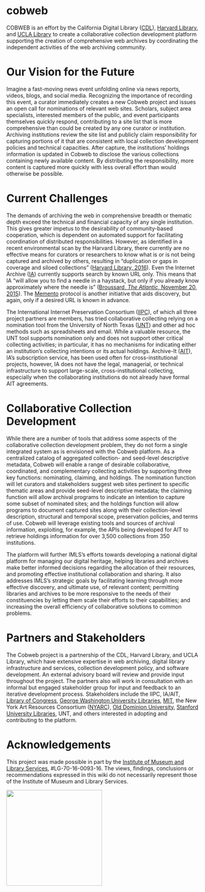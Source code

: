 # cobweb
<p>
COBWEB is an effort by the California Digital Library (<a href="http://www.cdlib.org/">CDL</a>), <a href="http://library.harvard.edu/">Harvard Library</a>, and <a href="http://www.library.ucla.edu/">UCLA Library</a> to create a collaborative collection development platform supporting the creation of comprehensive web archives by coordinating the independent activities of the web archiving community.
</p>
<h1>Our Vision for the Future</h1>
<p>
Imagine a fast-moving news event unfolding online via news reports, videos, blogs, and social media. Recognizing the importance of recording this event, a curator immediately creates a new Cobweb project and issues an open call for nominations of relevant web sites. Scholars, subject area specialists, interested members of the public, and event participants themselves quickly respond, contributing to a site list that is more comprehensive than could be created by any one curator or institution. Archiving institutions review the site list and publicly claim responsibility for capturing portions of it that are consistent with local collection development policies and technical capacities. After capture, the institutions’ holdings information is updated in Cobweb to disclose the various collections containing newly available content.  By distributing the responsibility, more content is captured more quickly with less overall effort than would otherwise be possible.
</p>
<h1>Current Challenges</h2>
<p>
The demands of archiving the web in comprehensive breadth or thematic depth exceed the technical and financial capacity of any single institution.  This gives greater impetus to the desirability of community-based cooperation, which is dependent on automated support for facilitating coordination of distributed responsibilities.  However, as identified in a recent environmental scan by the Harvard Library, there currently are no effective means for curators or researchers to know what is or is not being captured and archived by others, resulting in “duplication or gaps in coverage and siloed collections” (<a href="http://library.harvard.edu/sites/default/files/Harvard_WA_Environmental_Scan_Jan_2016_optimized.pdf">Harvard Library, 2016</a>).   Even the Internet Archive (<a href="https://archive.org/">IA</a>) currently supports search by known URL only. This means that IA “will allow you to find a needle in a haystack, but only if you already know approximately where the needle is” (<a href="https://archive.is/ykBt0">Broussard, <em>The Atlantic</em>, November 20, 2015</a>).   The <a href="http://mementoweb.org/about/">Memento</a> protocol is another initiative that aids discovery, but again, only if a desired URL is known in advance. 
</p><p>
The International Internet Preservation Consortium (<a href="http://netpreserve.org/">IIPC</a>), of which all three project partners are members, has tried collaborative collecting relying on a nomination tool from the University of North Texas (<a href="http://digital2.library.unt.edu/nomination/">UNT</a>) and other ad hoc methods such as spreadsheets and email.  While a valuable resource, the UNT tool supports nomination only and does not support other critical collecting activities; in particular, it has no mechanisms for indicating either an institution’s collecting intentions or its actual holdings.  Archive-It (<a href="https://archive-it.org/">AIT</a>), IA’s subscription service, has been used often for cross-institutional projects, however, IA does not have the legal, managerial, or technical infrastructure to support large-scale, cross-institutional collecting, especially when the collaborating institutions do not already have formal AIT agreements.
</p>
<h1>Collaborative Collection Development</h1>
<p>
While there are a number of tools that address some aspects of the collaborative collection development problem, they do not form a single integrated system as is envisioned with the Cobweb platform.  As a centralized catalog of aggregated collection- and seed-level descriptive metadata, Cobweb will enable a range of desirable collaborative, coordinated, and complementary collecting activities by supporting three key functions: nominating, claiming, and holdings. The nomination function will let curators and stakeholders suggest web sites pertinent to specific thematic areas and provide seed-level descriptive metadata; the claiming function will allow archival programs to indicate an intention to capture some subset of nominated sites; and the holdings function will allow programs to document captured sites along with their collection-level description, structural and temporal scope, preservation policies, and terms of use.  Cobweb will leverage existing tools and sources of archival information, exploiting, for example, the APIs being developed for AIT to retrieve holdings information for over 3,500 collections from 350 institutions.
</p><p>
The platform will further IMLS’s efforts towards developing a national digital platform for managing our digital heritage, helping libraries and archives make better informed decisions regarding the allocation of their resources, and promoting effective institutional collaboration and sharing.  It also addresses IMLS’s strategic goals by facilitating learning through more effective discovery, and ultimate use, of relevant content; permitting libraries and archives to be more responsive to the needs of their constituencies by letting them scale their efforts to their capabilities; and increasing the overall efficiency of collaborative solutions to common problems.
</p>
<h1>Partners and Stakeholders</h1>
<p>
The Cobweb project is a partnership of the CDL, Harvard Library, and UCLA Library, which have extensive expertise in web archiving, digital library infrastructure and services, collection development policy, and software development.  An external advisory board will review and provide input throughout the project.  The partners also will work in consultation with an informal but engaged stakeholder group for input and feedback to an iterative development process.  Stakeholders include the IIPC, IA/AIT, <a href="http://www.digitalpreservation.gov/">Library of Congress</a>, <a href="http://library.gwu.edu/">George Washington University Libraries</a>, <a href="https://libraries.mit.edu/">MIT</a>, the New York Art Resources Consortium (<a href="http://www.nyarc.org/">NYARC</a>), <a href="https://www.odu.edu/compsci">Old Dominion University</a>, <a href="http://library.stanford.edu/">Stanford University Libraries</a>, UNT, and others interested in adopting and contributing to the platform.
</p>
<p>
<h1>Acknowledgements</h1>
<p>
This project was made possible in part by the <a href="https://www.imls.gov/">Institute of Museum and Library Services</a>, #LG-70-16-0093-16. The views, findings, conclusions or recommendations expressed in this wiki do not necessarily represent those of the Institute of Museum and Library Services.
</p>
<img src="https://camo.githubusercontent.com/a38353e07e76525ba5626ff555d2dbac855a617d/68747470733a2f2f7777772e696d6c732e676f762f73697465732f64656661756c742f66696c65732f696d6c735f6c6f676f5f32632e6a7067" width="250"/>
